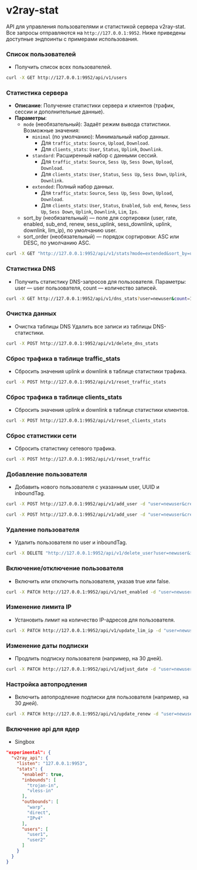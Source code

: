 # v2ray-stat

API для управления пользователями и статистикой сервера v2ray-stat. Все запросы отправляются на `http://127.0.0.1:9952`. Ниже приведены доступные эндпоинты с примерами использования.
### Список пользователей
- Получить список всех пользователей.

```bash
curl -X GET http://127.0.0.1:9952/api/v1/users
```

### Статистика сервера

- **Описание**: Получение статистики сервера и клиентов (трафик, сессии и дополнительные данные).
- **Параметры**:
  - `mode` (необязательный): Задаёт режим вывода статистики. Возможные значения:
    - `minimal` (по умолчанию): Минимальный набор данных.
      - Для `traffic_stats`: `Source`, `Upload`, `Download`.
      - Для `clients_stats`: `User`, `Status`, `Uplink`, `Downlink`.
    - `standard`: Расширенный набор с данными сессий.
      - Для `traffic_stats`: `Source`, `Sess Up`, `Sess Down`, `Upload`, `Download`.
      - Для `clients_stats`: `User`, `Status`, `Sess Up`, `Sess Down`, `Uplink`, `Downlink`.
    - `extended`: Полный набор данных.
      - Для `traffic_stats`: `Source`, `Sess Up`, `Sess Down`, `Upload`, `Download`.
      - Для `clients_stats`: `User`, `Status`, `Enabled`, `Sub end`, `Renew`, `Sess Up`, `Sess Down`, `Uplink`, `Downlink`, `Lim`, `Ips`.
  - sort_by (необязательный) — поле для сортировки (user, rate, enabled, sub_end, renew, sess_uplink, sess_downlink, uplink, downlink, lim_ip), по умолчанию user.
  - sort_order (необязательный) — порядок сортировки: ASC или DESC, по умолчанию ASC.
```bash
curl -X GET "http://127.0.0.1:9952/api/v1/stats?mode=extended&sort_by=user&sort_order=DESC"
```

### Статистика DNS
- Получить статистику DNS-запросов для пользователя. Параметры: user — user пользователя, count — количество записей.

```bash
curl -X GET http://127.0.0.1:9952/api/v1/dns_stats?user=newuser&count=10
```

### Очистка данных
- Очистка таблицы DNS
Удалить все записи из таблицы DNS-статистики.

```bash
curl -X POST http://127.0.0.1:9952/api/v1/delete_dns_stats
```

### Сброс трафика в таблице traffic_stats
- Сбросить значения uplink и downlink в таблице статистики трафика.

```bash
curl -X POST http://127.0.0.1:9952/api/v1/reset_traffic_stats
```

### Сброс трафика в таблице clients_stats
- Сбросить значения uplink и downlink в таблице статистики клиентов.

```bash
curl -X POST http://127.0.0.1:9952/api/v1/reset_clients_stats
```

### Сброс статистики сети
- Сбросить статистику сетевого трафика.

```bash
curl -X POST http://127.0.0.1:9952/api/v1/reset_traffic
```

### Добавление пользователя
- Добавить нового пользователя с указанным user, UUID и inboundTag.

```bash
curl -X POST http://127.0.0.1:9952/api/v1/add_user -d "user=newuser&credential=123e4567-e89b-12d3-a456-426614174000&inboundTag=vless-in"
```
```bash
curl -X POST http://127.0.0.1:9952/api/v1/add_user -d "user=newuser&credential=tAmkh1Sn4NbiJ3pGTF5V9kek1l5LWW&inboundTag=trojan-in"
```

### Удаление пользователя
- Удалить пользователя по user и inboundTag.

```bash
curl -X DELETE "http://127.0.0.1:9952/api/v1/delete_user?user=newuser&inboundTag=vless-in"
```

### Включение/отключение пользователя
- Включить или отключить пользователя, указав true или false.

```bash
curl -X PATCH http://127.0.0.1:9952/api/v1/set_enabled -d "user=newuser&enabled=false"
```

### Изменение лимита IP
- Установить лимит на количество IP-адресов для пользователя.

```bash
curl -X PATCH http://127.0.0.1:9952/api/v1/update_lim_ip -d "user=newuser&lim_ip=5"
```

### Изменение даты подписки
- Продлить подписку пользователя (например, на 30 дней).

```bash
curl -X PATCH http://127.0.0.1:9952/api/v1/adjust_date -d "user=newuser&sub_end=+30:0"
```

### Настройка автопродления
- Включить автопродление подписки для пользователя (например, на 30 дней).

```bash
curl -X PATCH http://127.0.0.1:9952/api/v1/update_renew -d "user=newuser&renew=30"
```

### Включение api для ядер

- Singbox
```json
"experimental": {
  "v2ray_api": {
    "listen": "127.0.0.1:9953",
    "stats": {
      "enabled": true,
      "inbounds": [
        "trojan-in",
        "vless-in"
      ],
      "outbounds": [
        "warp",
        "direct",
        "IPv4"
      ],
      "users": [
        "user1",
        "user2"
      ]
    }
  }
}
```

